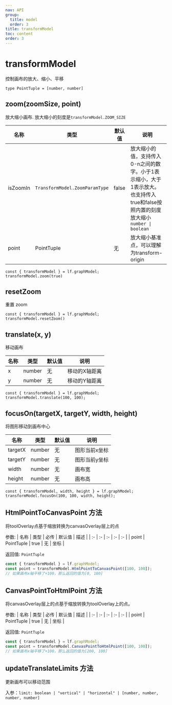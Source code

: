```yaml
---
nav: API
group:
  title: model
  order: 3
title: transformModel
toc: content
order: 3
---
```


<style>
table td:first-of-type {
  word-break: normal;
}
</style>

# transformModel

控制画布的放大、缩小、平移

```tsx | pure
type PointTuple = [number, number]
```

## zoom(zoomSize, point)

放大缩小画布. 放大缩小的刻度是`transformModel.ZOOM_SIZE`

| 名称       | 类型                             | 默认值   | 说明                                                                                 |
|----------|--------------------------------|-------|------------------------------------------------------------------------------------|
| isZoomIn | `TransformModel.ZoomParamType` | false | 放大缩小的值，支持传入0-n之间的数字。小于1表示缩小，大于1表示放大。也支持传入true和false按照内置的刻度放大缩小 `number \| boolean` |
| point    | PointTuple                     | 无     | 放大缩小基准点，可以理解为transform-origin                                                      |

```tsx | pure
const { transformModel } = lf.graphModel;
transformModel.zoom(true)
```

## resetZoom

重置 zoom

```tsx | pure
const { transformModel } = lf.graphModel;
transformModel.resetZoom()
```

## translate(x, y)

移动画布

| 名称 | 类型     | 默认值 | 说明      |
|----|--------|-----|---------|
| x  | number | 无   | 移动的X轴距离 |
| y  | number | 无   | 移动的Y轴距离 |

```tsx | pure
const { transformModel } = lf.graphModel;
transformModel.translate(100, 100);
```

## focusOn(targetX, targetY, width, height)

将图形移动到画布中心

| 名称      | 类型     | 默认值 | 说明      |
|---------|--------|-----|---------|
| targetX | number | 无   | 图形当前x坐标 |
| targetY | number | 无   | 图形当前y坐标 |
| width   | number | 无   | 画布宽     |
| height  | number | 无   | 画布高     |

```tsx | pure
const { transformModel, width, height } = lf.graphModel;
transformModel.focusOn(100, 100, width, height);
```

## HtmlPointToCanvasPoint <Badge>方法</Badge>

将toolOverlay点基于缩放转换为canvasOverlay层上的点

参数:
| 名称 | 类型 | 必传 | 默认值 | 描述 |
| :- | :- | :- | :- | :- |
| point | PointTuple | true | 无 | 坐标 |

返回值: `PointTuple`

```js
const { transformModel } = lf.graphModel;
const point = transformModel.HtmlPointToCanvasPoint([100, 100]);
// 如果画布x轴平移了+100，那么返回的值为[0, 100]
```

## CanvasPointToHtmlPoint <Badge>方法</Badge>

将canvasOverlay层上的点基于缩放转换为toolOverlay上的点。

参数:
| 名称 | 类型 | 必传 | 默认值 | 描述 |
| :- | :- | :- | :- | :- |
| point | PointTuple | true | 无 | 坐标 |

返回值: `PointTuple`

```js
const { transformModel } = lf.graphModel;
const point = transformModel.CanvasPointToHtmlPoint([100, 100]);
// 如果画布x轴平移了+100，那么返回的值为[200, 100]
```

## updateTranslateLimits <Badge>方法</Badge>

更新画布可以移动范围

入参：`limit: boolean | "vertical" | "horizontal" | [number, number, number, number]`
